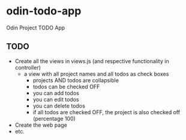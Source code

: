 # odin-todo-app
Odin Project TODO App
## TODO
- Create all the views in views.js (and respective functionality in controller)
  - a view with all project names and all todos as check boxes
    - projects AND todos are collapsible
    - todos can be checked OFF
    - you can add todos
    - you can edit todos
    - you can delete todos
    - if all todos are checked OFF, the project is also checked off (percentage 100)
- Create the web page
- etc.
